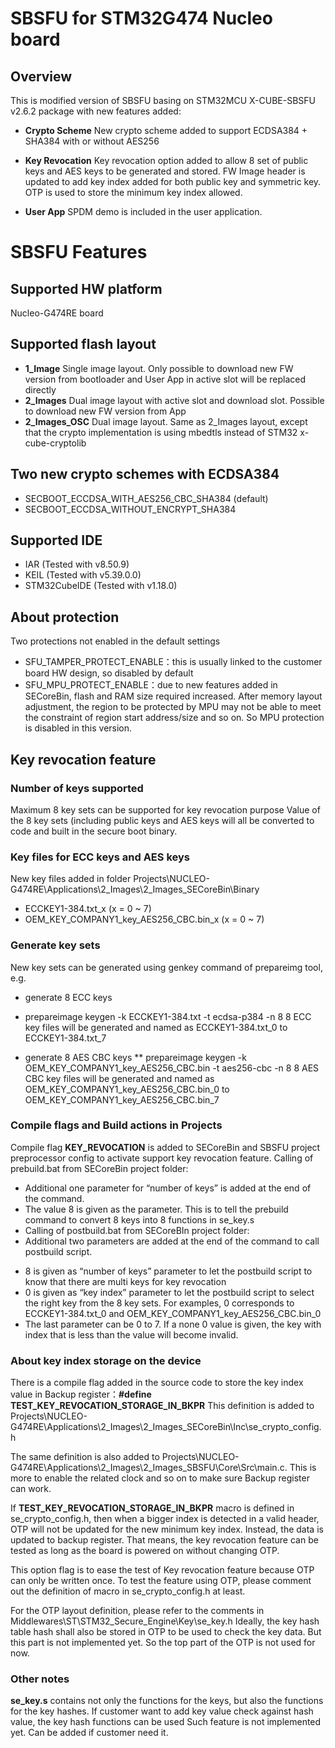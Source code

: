 # SBSFU for STM32G474 Nucleo board 
## Overview
This is modified version of SBSFU basing on STM32MCU X-CUBE-SBSFU v2.6.2 package with new features added:

* **Crypto Scheme** New crypto scheme added to support ECDSA384 + SHA384 with or without AES256

* **Key Revocation** Key revocation option added to allow 8 set of public keys and AES keys to be generated and stored. FW Image header is updated to add key index added for both public key and symmetric key. OTP is used to store the minimum key index allowed.

* **User App** SPDM demo is included in the user application.

# SBSFU Features
## Supported HW platform
Nucleo-G474RE board

## Supported flash layout
* **1_Image** Single image layout. Only possible to download new FW version from bootloader and User App in active slot will be replaced directly
* **2_Images** Dual image layout with active slot and download slot. Possible to download new FW version from App
* **2_Images_OSC** Dual image layout. Same as 2_Images layout, except that the crypto implementation is using mbedtls instead of STM32 x-cube-cryptolib

## Two new crypto schemes with ECDSA384
*	SECBOOT_ECCDSA_WITH_AES256_CBC_SHA384 (default)
*	SECBOOT_ECCDSA_WITHOUT_ENCRYPT_SHA384

##	Supported IDE
*	IAR (Tested with v8.50.9)
*	KEIL (Tested with v5.39.0.0)
*	STM32CubeIDE (Tested with v1.18.0)

##	About protection
Two protections not enabled in the default settings
*	SFU_TAMPER_PROTECT_ENABLE：this is usually linked to the customer board HW design, so disabled by default
*	SFU_MPU_PROTECT_ENABLE：due to new features added in SECoreBin, flash and RAM size required increased. After memory layout adjustment, the region to be protected by MPU may not be able to meet the constraint of region start address/size and so on. So MPU protection is disabled in this version.

## Key revocation feature
### Number of keys supported
Maximum 8 key sets can be supported for key revocation purpose
Value of the 8 key sets (including public keys and AES keys will all be converted to code and built in the secure boot binary.

### Key files for ECC keys and AES keys
New key files added in folder Projects\NUCLEO-G474RE\Applications\2_Images\2_Images_SECoreBin\Binary
*	ECCKEY1-384.txt_x (x = 0 ~ 7)
*	OEM_KEY_COMPANY1_key_AES256_CBC.bin_x (x = 0 ~ 7)

### Generate key sets
New key sets can be generated using genkey command of prepareimg tool, e.g.
*	generate 8 ECC keys 
+ prepareimage keygen -k ECCKEY1-384.txt -t ecdsa-p384 -n 8 
8 ECC key files will be generated and named as ECCKEY1-384.txt_0 to ECCKEY1-384.txt_7

*	generate 8 AES CBC keys
** prepareimage keygen -k OEM_KEY_COMPANY1_key_AES256_CBC.bin -t aes256-cbc -n 8 
8 AES CBC key files will be generated and named as OEM_KEY_COMPANY1_key_AES256_CBC.bin_0 to OEM_KEY_COMPANY1_key_AES256_CBC.bin_7

###	Compile flags and Build actions in Projects
Compile flag **KEY_REVOCATION** is added to SECoreBin and SBSFU project preprocessor config to activate support key revocation feature. 
Calling of prebuild.bat from SECoreBin project folder: 
*	Additional one parameter for “number of keys” is added at the end of the command. 
*	The value 8 is given as the parameter. This is to tell the prebuild command to convert 8 keys into 8 functions in se_key.s
*	Calling of postbuild.bat from SECoreBIn project folder:
*	Additional two parameters are added at the end of the command to call postbuild script. 
+ 8 is given as “number of keys” parameter to let the postbuild script to know that there are multi keys for key revocation
+ 0 is given as “key index” parameter to let the postbuild script to select the right key from the 8 key sets. For examples, 0 corresponds to ECCKEY1-384.txt_0 and OEM_KEY_COMPANY1_key_AES256_CBC.bin_0
+ The last parameter can be 0 to 7. If a none 0 value is given, the key with index that is less than the value will become invalid. 

###	About key index storage on the device
There is a compile flag added in the source code to store the key index value in Backup register：**#define TEST_KEY_REVOCATION_STORAGE_IN_BKPR**
This definition is added to Projects\NUCLEO-G474RE\Applications\2_Images\2_Images_SECoreBin\Inc\se_crypto_config.h

The same definition is also added to Projects\NUCLEO-G474RE\Applications\2_Images\2_Images_SBSFU\Core\Src\main.c. This is more to enable the related clock and so on to make sure Backup register can work. 

If **TEST_KEY_REVOCATION_STORAGE_IN_BKPR** macro is defined in se_crypto_config.h, then when a bigger index is detected in a valid header, OTP will not be updated for the new minimum key index. Instead, the data is updated to backup register. That means, the key revocation feature can be tested as long as the board is powered on without changing OTP. 

This option flag is to ease the test of Key revocation feature because OTP can only be written once. 
To test the feature using OTP, please comment out the definition of macro in se_crypto_config.h at least. 

For the OTP layout definition, please refer to the comments in Middlewares\ST\STM32_Secure_Engine\Key\se_key.h
Ideally, the key hash table hash shall also be stored in OTP to be used to check the key data. But this part is not implemented yet. So the top part of the OTP is not used for now.

###	Other notes
**se_key.s** contains not only the functions for the keys, but also the functions for the key hashes. 
If customer want to add key value check against hash value, the key hash functions can be used
Such feature is not implemented yet. Can be added if customer need it. 
